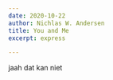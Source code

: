 ```yaml
---
date: 2020-10-22
author: Nichlas W. Andersen
title: You and Me
excerpt: express

---
```

jaah dat kan niet